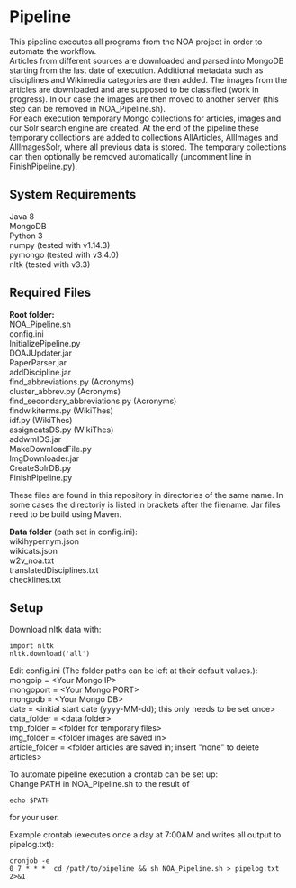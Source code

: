 # Pipeline
This pipeline executes all programs from the NOA project in order to automate the workflow.  
Articles from different sources are downloaded and parsed into MongoDB starting from the last date of execution. Additional metadata such as disciplines and Wikimedia categories are then added. The images from the articles are downloaded and are supposed to be classified (work in progress). In our case the images are then moved to another server (this step can be removed in NOA_Pipeline.sh).  
For each execution temporary Mongo collections for articles, images and our Solr search engine are created. At the end of the pipeline these temporary collections are added to collections AllArticles, AllImages and AllImagesSolr, where all previous data is stored. The temporary collections can then optionally be removed automatically (uncomment line in FinishPipeline.py).

## System Requirements
Java 8  
MongoDB  
Python 3  
numpy  (tested with v1.14.3)  
pymongo (tested with v3.4.0)  
nltk (tested with v3.3)  

## Required Files
**Root folder:**  
NOA_Pipeline.sh  
config.ini  
InitializePipeline.py  
DOAJUpdater.jar  
PaperParser.jar  
addDiscipline.jar  
find_abbreviations.py (Acronyms)  
cluster_abbrev.py (Acronyms)  
find_secondary_abbreviations.py (Acronyms)  
findwikiterms.py (WikiThes)  
idf.py (WikiThes)  
assigncatsDS.py (WikiThes)  
addwmIDS.jar  
MakeDownloadFile.py  
ImgDownloader.jar  
CreateSolrDB.py  
FinishPipeline.py

These files are found in this repository in directories of the same name. In some cases the directoriy is listed in brackets after the filename. Jar files need to be build using Maven.

**Data folder** (path set in config.ini):  
wikihypernym.json  
wikicats.json  
w2v_noa.txt  
translatedDisciplines.txt  
checklines.txt  


## Setup
Download nltk data with:
```console
import nltk  
nltk.download('all')
```

Edit config.ini (The folder paths can be left at their default values.):  
mongoip = \<Your Mongo IP>  
mongoport = \<Your Mongo PORT>  
mongodb = \<Your Mongo DB>  
date = \<initial start date (yyyy-MM-dd); this only needs to be set once>  
data_folder = \<data folder>  
tmp_folder = \<folder for temporary files>  
img_folder = \<folder images are saved in>  
article_folder = <folder articles are saved in; insert "none" to delete articles>  

To automate pipeline execution a crontab can be set up:  
Change PATH in NOA_Pipeline.sh to the result of
```console
echo $PATH
```
for your user.  

Example crontab (executes once a day at 7:00AM and writes all output to pipelog.txt):  
```console
cronjob -e 
0 7 * * *  cd /path/to/pipeline && sh NOA_Pipeline.sh > pipelog.txt 2>&1
```
